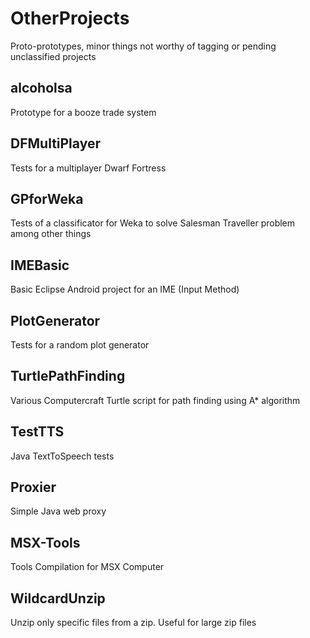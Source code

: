 # OtherProjects
Proto-prototypes, minor things not worthy of tagging or pending unclassified projects

## alcoholsa
Prototype for a booze trade system

## DFMultiPlayer
Tests for a multiplayer Dwarf Fortress

## GPforWeka
Tests of a classificator for Weka to solve Salesman Traveller problem among other things

## IMEBasic
Basic Eclipse Android project for an IME (Input Method)

## PlotGenerator
Tests for a random plot generator

## TurtlePathFinding
Various Computercraft Turtle script for path finding using A* algorithm

## TestTTS
Java TextToSpeech tests

## Proxier
Simple Java web proxy

## MSX-Tools
Tools Compilation for MSX Computer

## WildcardUnzip
Unzip only specific files from a zip. Useful for large zip files
